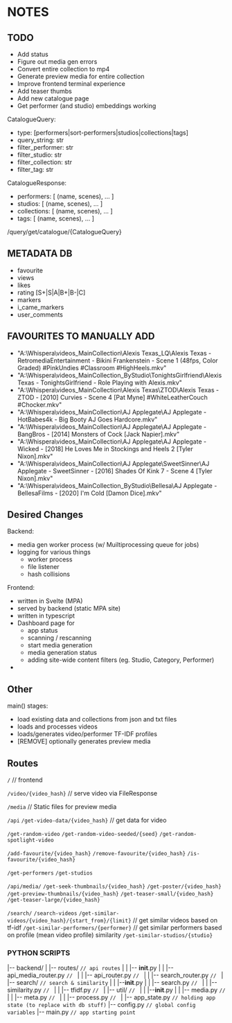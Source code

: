 # NOTES



## TODO

- Add status
- Figure out media gen errors
- Convert entire collection to mp4
- Generate preview media for entire collection
- Improve frontend terminal experience
- Add teaser thumbs
- Add new catalogue page
- Get performer (and studio) embeddings working
<!-- - Bring over favourites & make metadata db -->
<!-- - Get tfidf model working -->
<!-- - Improve media generation -->
<!-- - Add subtitles to video -->
<!-- - Get vman script for mkv -> mp4 conversion -->
<!-- - Get seek thumbs sprite sheets working -->
<!-- - Get media generation working -->



CatalogueQuery:
  - type: [performers|sort-performers|studios|collections|tags]
  - query_string: str
  - filter_performer: str
  - filter_studio: str
  - filter_collection: str
  - filter_tag: str


CatalogueResponse:
  - performers:  [ (name, scenes), ... ]
  - studios:     [ (name, scenes), ... ]
  - collections: [ (name, scenes), ... ]
  - tags:        [ (name, scenes), ... ]


/query/get/catalogue/{CatalogueQuery}



## METADATA DB


- favourite
- views
- likes
- rating [S+|S|A|B+|B-|C]
- markers
- i_came_markers
- user_comments



## FAVOURITES TO MANUALLY ADD

<!-- - "A:\Whispera\videos\_MainCollection\Alexis Texas\DigitalPlayground\Alexis Texas - DigitalPlayground - [2010] Girl Next Door - Scene 1 [Heather Starlet, Charles Dera] #Rimming #Threesome #DoubleBlowjob #BikiniSex.mkv" -->
<!-- - "A:\Whispera\videos\_MainCollection\Alexis Texas\_LQ\Alexis Texas - HollyRandall - [2014] Sex In The City [Toni Ribas] #LQ #BlackLingerie #LightblueSheets.mkv" -->
- "A:\Whispera\videos\_MainCollection\Alexis Texas\_LQ\Alexis Texas - RetromediaEntertainment - Bikini Frankenstein - Scene 1 (48fps, Color Graded) #PinkUndies #Classroom #HighHeels.mkv"
- "A:\Whispera\videos\_MainCollection\_ByStudio\TonightsGirlfriend\Alexis Texas - TonightsGirlfriend - Role Playing with Alexis.mkv"
- "A:\Whispera\videos\_MainCollection\Alexis Texas\ZTOD\Alexis Texas - ZTOD - [2010] Curvies - Scene 4 [Pat Myne] #WhiteLeatherCouch #Chocker.mkv"
- "A:\Whispera\videos\_MainCollection\AJ Applegate\AJ Applegate - HotBabes4k - Big Booty AJ Goes Hardcore.mkv"
- "A:\Whispera\videos\_MainCollection\AJ Applegate\AJ Applegate - BangBros - [2014] Monsters of Cock [Jack Napier].mkv"
- "A:\Whispera\videos\_MainCollection\AJ Applegate\AJ Applegate - Wicked - [2018] He Loves Me in Stockings and Heels 2 [Tyler Nixon].mkv"
- "A:\Whispera\videos\_MainCollection\AJ Applegate\SweetSinner\AJ Applegate - SweetSinner - [2016] Shades Of Kink 7 - Scene 4 [Tyler Nixon].mkv"
- "A:\Whispera\videos\_MainCollection\_ByStudio\Bellesa\AJ Applegate - BellesaFilms - [2020] I'm Cold [Damon Dice].mkv"














## Desired Changes

Backend:
- media gen worker process (w/ Muiltiprocessing queue for jobs)
- logging for various things
    - worker process
    - file listener
    - hash collisions
<!-- - dataclass for video objects -->
<!-- - preview media saved elsewhere -->

Frontend:
- written in Svelte (MPA)
- served by backend (static MPA site)
- written in typescript
- Dashboard page for
    * app status
    * scanning / rescanning
    * start media generation
    * media generation status
    * adding site-wide content filters (eg. Studio, Category, Performer)
- 



## Other

main() stages:
- load existing data and collections from json and txt files
- loads and processes videos
- loads/generates video/performer TF-IDF profiles
- [REMOVE] optionally generates preview media


## Routes

  `/`   // frontend

  `/video/{video_hash}` // serve video via FileResponse

  `/media`              // Static files for preview media

  `/api`
`/get-video-data/{video_hash}`              // get data for video

`/get-random-video`
`/get-random-video-seeded/{seed}`
`/get-random-spotlight-video`

`/add-favourite/{video_hash}`
`/remove-favourite/{video_hash}`
`/is-favourite/{video_hash}`

`/get-performers`
`/get-studios`

  `/api/media/`
`/get-seek-thumbnails/{video_hash}`
`/get-poster/{video_hash}`
`/get-preview-thumbnails/{video_hash}`
`/get-teaser-small/{video_hash}`
`/get-teaser-large/{video_hash}`

  `/search/`
`/search-videos`
`/get-similar-videos/{video_hash}/{start_from}/{limit}` // get similar videos based on tf-idf
`/get-similar-performers/{performer}`                   // get similar performers based on profile (mean video profile) similarity
`/get-similar-studios/{studio}`



### PYTHON SCRIPTS

|-- backend/
|   |-- routes/                 `// api routes`
|   |   |-- __init__.py
|   |   |-- api_media_router.py     `// `
|   |   |-- api_router.py           `// `
|   |   |-- search_router.py        `// `
|   |-- search/                 `// search & similarity`
|   |   |--__init__.py
|   |   |-- search.py               `// `
|   |   |-- similarity.py           `// `
|   |   |-- tfidf.py                `// `
|   |-- util/                   `// `
|   |   |--__init__.py
|   |   |-- media.py                `// `
|   |   |-- meta.py                 `// `
|   |   |-- process.py              `// `
|   |-- app_state.py            `// holding app state (to replace with db stuff)`
|-- config.py               `// global config variables`
|-- main.py                 `// app starting point`
